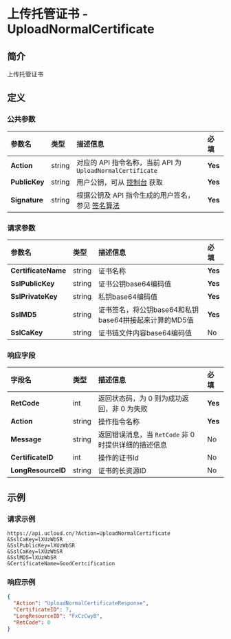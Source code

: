 # 上传托管证书 - UploadNormalCertificate

## 简介

上传托管证书









## 定义

### 公共参数

| 参数名 | 类型 | 描述信息 | 必填 |
|:---|:---|:---|:---|
| **Action**     | string  | 对应的 API 指令名称，当前 API 为 `UploadNormalCertificate`                        | **Yes** |
| **PublicKey**  | string  | 用户公钥，可从 [控制台](https://console.ucloud.cn/uapi/apikey) 获取                                             | **Yes** |
| **Signature**  | string  | 根据公钥及 API 指令生成的用户签名，参见 [签名算法](api/summary/signature.md)  | **Yes** |

### 请求参数

| 参数名 | 类型 | 描述信息 | 必填 |
|:---|:---|:---|:---|
| **CertificateName** | string | 证书名称 |**Yes**|
| **SslPublicKey** | string | 证书公钥base64编码值 |**Yes**|
| **SslPrivateKey** | string | 私钥base64编码值 |**Yes**|
| **SslMD5** | string | 证书签名，将公钥base64和私钥base64拼接起来计算的MD5值 |**Yes**|
| **SslCaKey** | string | 证书链文件内容base64编码值 |No|

### 响应字段

| 字段名 | 类型 | 描述信息 | 必填 |
|:---|:---|:---|:---|
| **RetCode** | int | 返回状态码，为 0 则为成功返回，非 0 为失败 |**Yes**|
| **Action** | string | 操作指令名称 |**Yes**|
| **Message** | string | 返回错误消息，当 `RetCode` 非 0 时提供详细的描述信息 |No|
| **CertificateID** | int | 操作的证书Id |No|
| **LongResourceID** | string | 证书的长资源ID |No|




## 示例

### 请求示例
    
```
https://api.ucloud.cn/?Action=UploadNormalCertificate
&SslCaKey=lXUzWbSR
&SslPublicKey=lXUzWbSR
&SslCaKey=lXUzWbSR
&SslMD5=lXUzWbSR
&CertificateName=GoodCertcification

```

### 响应示例
    
```json
{
  "Action": "UploadNormalCertificateResponse",
  "CertificateID": 7,
  "LongResourceID": "FxCzCwyB",
  "RetCode": 0
}
```





